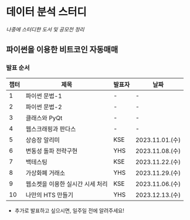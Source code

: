 # 데이터 분석 스터디
*나중에 스터디한 도서 및 공모전 정리*

## 파이썬을 이용한 비트코인 자동매매
### 발표 순서
| 챕터 | 제목                  | 발표자 | 날짜       |
|----------|-----------------------|-------|------------|
| 1        | 파이썬 문법-1         |    -   |     -       |
| 2        | 파이썬 문법-2         |    -   |     -       |
| 3        | 클래스와 PyQt        |     -  |      -      |
| 4        | 웹스크래핑과 판다스    |    -   |     -       |
| 5        | 상승장 알리미         |  KSE |   2023.11.01.(수)    |
| 6        | 변동성 돌파 전략구현   |  YHS  |  2023.11.08.(수)          |
| 7        | 백테스팅              |  KSE  |  2023.11.22.(수)  |
| 8        | 가상화폐 거래소       |  YHS  |  2023.11.29.(수)  |
| 9        | 웹소켓을 이용한 실시간 시세 처리 |  KSE  | 2023.11.06.(수) |
| 10       | 나만의 HTS 만들기     |  YHS  | 2023.12.13.(수) |

- 추가로 발표하고 싶으시면, 일주일 전에 알려주세요! 

